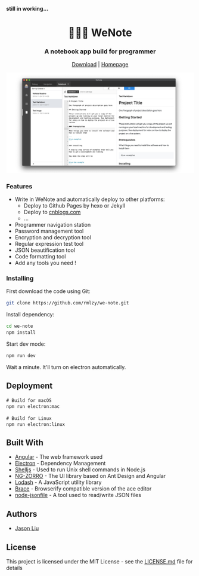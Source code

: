 **still in working...**

<div align="center">
    <h1>👨🏻‍💻 WeNote</h1>
    <h3>A notebook app build for programmer</h3>
    <a href="javascript:;">Download</a> | <a href="javascript:;">Homepage</a>
</div>

![](./docs/preview.jpg)

### Features

* Write in WeNote and automatically deploy to other platforms:
    * Deploy to Github Pages by hexo or Jekyll
    * Deploy to [cnblogs.com](https://www.cnblogs.com/)
    * ...
* Programmer navigation station
* Password management tool
* Encryption and decryption tool
* Regular expression test tool
* JSON beautification tool
* Code formatting tool
* Add any tools you need !

### Installing

First download the code using Git:

```bash
git clone https://github.com/rmlzy/we-note.git
```

Install dependency:

```bash
cd we-note
npm install
```

Start dev mode:

```bash
npm run dev
```

Wait a minute. It'll turn on electron automatically.

## Deployment

```shell
# Build for macOS
npm run electron:mac

# Build for Linux
npm run electron:linux
```

## Built With

* [Angular](https://github.com/angular/angular) - The web framework used
* [Electron](https://github.com/electron/electron) - Dependency Management
* [Shelljs](https://github.com/shelljs/shelljs) - Used to run Unix shell commands in Node.js
* [NG-ZORRO](https://github.com/NG-ZORRO/ng-zorro-antd) - The UI library based on Ant Design and Angular
* [Lodash](https://github.com/lodash/lodash) - A JavaScript utility library
* [Brace](https://github.com/thlorenz/brace) - Browserify compatible version of the ace editor
* [node-jsonfile](https://github.com/jprichardson/node-jsonfile) - A tool used to read/write JSON files
 

## Authors

* [Jason Liu](https://github.com/rmlzy)

## License

This project is licensed under the MIT License - see the [LICENSE.md](LICENSE.md) file for details
